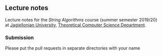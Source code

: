 ## Lecture notes

Lecture notes for the _String Algorithms_ course (summer semester 2019/20) at [Jagiellonian University](https://uj.edu.pl), [Theoretical Computer Science Department](https://tcs.uj.edu.pl).

### Submission

Please put the pull requests in separate directories with your name
